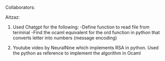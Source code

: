 Collaborators:

Aitzaz:
1) Used Chatgpt for the following:
     -Define function to read file from terminal
     -Find the ocaml equivalent for the ord function in python that converts letter into numbers (message encoding)

2) Youtube video by NeuralNine which implements RSA in python. Used the python as reference to implement the algorithm in Ocaml